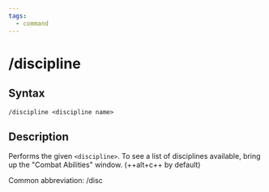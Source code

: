 ```yaml
---
tags:
  - command
---
```


# /discipline

## Syntax

<!--cmd-syntax-start-->
```eqcommand
/discipline <discipline name>
```
<!--cmd-syntax-end-->

## Description

<!--cmd-desc-start-->
Performs the given `<discipline>`. To see a list of disciplines available, bring up the "Combat Abilities" window. (++alt+c++ by default)  

Common abbreviation: <span class=accent>/disc</span>
<!--cmd-desc-end-->